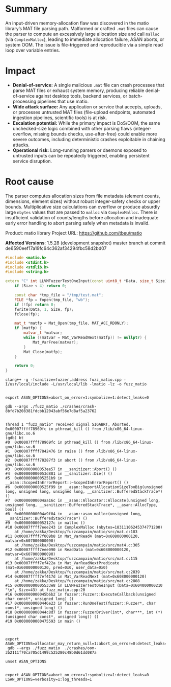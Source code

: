 # Summary

An input-driven memory-allocation flaw was discovered in the matio library’s MAT file parsing path. Malformed or crafted `.mat` files can cause the parser to compute an excessively large allocation size and call `malloc` (via `ComplexMalloc`), leading to immediate allocation failure, ASAN aborts, or system OOM. The issue is file-triggered and reproducible via a simple read loop over variable entries.

# Impact

- **Denial-of-service:** A single malicious `.mat` file can crash processes that parse MAT files or exhaust system memory, producing reliable denial-of-service against desktop tools, backend services, or batch-processing pipelines that use matio.
- **Wide attack surface:** Any application or service that accepts, uploads, or processes untrusted MAT files (file-upload endpoints, automated ingestion pipelines, scientific tools) is at risk.
- **Escalation potential:** While the primary impact is DoS/OOM, the same unchecked-size logic combined with other parsing flaws (integer-overflow, missing bounds checks, use-after-free) could enable more severe outcomes, including deterministic crashes exploitable in chaining attacks.
- **Operational risk:** Long-running parsers or daemons exposed to untrusted inputs can be repeatedly triggered, enabling persistent service disruption.

# Root cause

The parser computes allocation sizes from file metadata (element counts, dimensions, element sizes) without robust integer-safety checks or upper bounds. Multiplicative size calculations can overflow or produce absurdly large `nbytes` values that are passed to `malloc` via `ComplexMalloc`. There is insufficient validation of counts/lengths before allocation and inadequate early error handling to abort parsing safely when metadata is invalid.

Product: matio library Project URL: https://github.com/tbeu/matio

**Affected Versions**: 1.5.28 (development snapshot) master branch at commit de6590eef17a19fc64c362af34294fbc58d2bd07

```c++
#include <matio.h>
#include <stdint.h>
#include <stdlib.h>
#include <string.h>

extern "C" int LLVMFuzzerTestOneInput(const uint8_t *Data, size_t Size) {
    if (Size < 4) return 0;

    const char *tmp_file = "/tmp/test.mat";
    FILE *fp = fopen(tmp_file, "wb");
    if (!fp) return 0;
    fwrite(Data, 1, Size, fp);
    fclose(fp);

    mat_t *matfp = Mat_Open(tmp_file, MAT_ACC_RDONLY);
    if (matfp) {
        matvar_t *matvar;
        while ((matvar = Mat_VarReadNext(matfp)) != nullptr) {
            Mat_VarFree(matvar); 
        }
        Mat_Close(matfp);
    }

    return 0;
}
```



```
clang++ -g -fsanitize=fuzzer,address fuzz_matio.cpp -I/usr/local/include -L/usr/local/lib -lmatio -lz -o fuzz_matio


export ASAN_OPTIONS=abort_on_error=1:symbolize=1:detect_leaks=0

gdb --args ./fuzz_matio ./crashes/crash-8bfd7b208381fdcbb12043abf56e7d8af5a23762


Thread 1 "fuzz_matio" received signal SIGABRT, Aborted.
0x00007ffff78969fc in pthread_kill () from /lib/x86_64-linux-gnu/libc.so.6
(gdb) bt
#0  0x00007ffff78969fc in pthread_kill () from /lib/x86_64-linux-gnu/libc.so.6
#1  0x00007ffff7842476 in raise () from /lib/x86_64-linux-gnu/libc.so.6
#2  0x00007ffff78287f3 in abort () from /lib/x86_64-linux-gnu/libc.so.6
#3  0x000000000053ee57 in __sanitizer::Abort() ()
#4  0x000000000053d881 in __sanitizer::Die() ()
#5  0x00000000005251b9 in __asan::ScopedInErrorReport::~ScopedInErrorReport() ()
#6  0x0000000000525f99 in __asan::ReportAllocationSizeTooBig(unsigned long, unsigned long, unsigned long, __sanitizer::BufferedStackTrace*) ()
#7  0x00000000004aa16c in __asan::Allocator::Allocate(unsigned long, unsigned long, __sanitizer::BufferedStackTrace*, __asan::AllocType, bool) ()
#8  0x00000000004a9f04 in __asan::asan_malloc(unsigned long, __sanitizer::BufferedStackTrace*) ()
#9  0x000000000052127c in malloc ()
#10 0x00007ffff7eee243 in ComplexMalloc (nbytes=18311106245374771200)
    at /home/zakka/Desktop/fuzzcampain/matio/src/mat.c:183
#11 0x00007ffff7f009b8 in Mat_VarRead4 (mat=0x608000000120, matvar=0x607000000090)
    at /home/zakka/Desktop/fuzzcampain/matio/src/mat4.c:305
#12 0x00007ffff7eee090 in ReadData (mat=0x608000000120, matvar=0x607000000090)
    at /home/zakka/Desktop/fuzzcampain/matio/src/mat.c:115
#13 0x00007ffff7ef422a in Mat_VarReadNextPredicate (mat=0x608000000120, pred=0x0, user_data=0x0)
    at /home/zakka/Desktop/fuzzcampain/matio/src/mat.c:2839
#14 0x00007ffff7ef417d in Mat_VarReadNext (mat=0x608000000120)
    at /home/zakka/Desktop/fuzzcampain/matio/src/mat.c:2808
#15 0x00000000005533e8 in LLVMFuzzerTestOneInput (Data=0x604000000210 "\n", Size=43) at fuzz_matio.cpp:20
#16 0x000000000045b6b2 in fuzzer::Fuzzer::ExecuteCallback(unsigned char const*, unsigned long) ()
#17 0x0000000000446e23 in fuzzer::RunOneTest(fuzzer::Fuzzer*, char const*, unsigned long) ()
#18 0x000000000044c8d7 in fuzzer::FuzzerDriver(int*, char***, int (*)(unsigned char const*, unsigned long)) ()
#19 0x0000000000475593 in main ()



export ASAN_OPTIONS=allocator_may_return_null=1:abort_on_error=0:detect_leaks=0
 gdb --args ./fuzz_matio  ./crashes/oom-3b2111f70ca705d1499c525280c48b0d61dd087a

unset ASAN_OPTIONS


export ASAN_OPTIONS=abort_on_error=1:symbolize=1:detect_leaks=0
LSAN_OPTIONS=verbosity=1:log_threads=1
```






